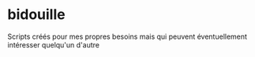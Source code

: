 # bidouille
Scripts créés pour mes propres besoins mais qui peuvent éventuellement intéresser quelqu'un d'autre
